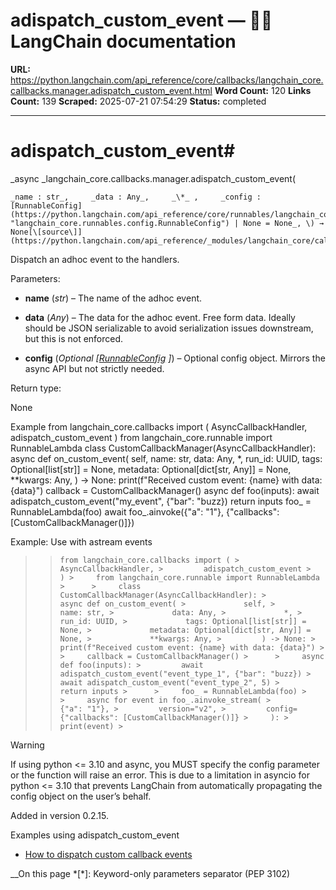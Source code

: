 # adispatch_custom_event — 🦜🔗 LangChain  documentation

**URL:** https://python.langchain.com/api_reference/core/callbacks/langchain_core.callbacks.manager.adispatch_custom_event.html
**Word Count:** 120
**Links Count:** 139
**Scraped:** 2025-07-21 07:54:29
**Status:** completed

---

# adispatch\_custom\_event\#

_async _langchain\_core.callbacks.manager.adispatch\_custom\_event\(

    _name : str_,     _data : Any_,     _\*_ ,     _config : [RunnableConfig](https://python.langchain.com/api_reference/core/runnables/langchain_core.runnables.config.RunnableConfig.html#langchain_core.runnables.config.RunnableConfig "langchain_core.runnables.config.RunnableConfig") | None = None_, \) → None[\[source\]](https://python.langchain.com/api_reference/_modules/langchain_core/callbacks/manager.html#adispatch_custom_event)\#     

Dispatch an adhoc event to the handlers.

Parameters:     

  * **name** \(_str_\) – The name of the adhoc event.

  * **data** \(_Any_\) – The data for the adhoc event. Free form data. Ideally should be JSON serializable to avoid serialization issues downstream, but this is not enforced.

  * **config** \(_Optional_ _\[_[_RunnableConfig_](https://python.langchain.com/api_reference/core/runnables/langchain_core.runnables.config.RunnableConfig.html#langchain_core.runnables.config.RunnableConfig "langchain_core.runnables.config.RunnableConfig") _\]_\) – Optional config object. Mirrors the async API but not strictly needed.

Return type:     

None

Example               from langchain_core.callbacks import (         AsyncCallbackHandler,         adispatch_custom_event     )     from langchain_core.runnable import RunnableLambda          class CustomCallbackManager(AsyncCallbackHandler):         async def on_custom_event(             self,             name: str,             data: Any,             *,             run_id: UUID,             tags: Optional[list[str]] = None,             metadata: Optional[dict[str, Any]] = None,             **kwargs: Any,         ) -> None:             print(f"Received custom event: {name} with data: {data}")          callback = CustomCallbackManager()          async def foo(inputs):         await adispatch_custom_event("my_event", {"bar": "buzz})         return inputs          foo_ = RunnableLambda(foo)     await foo_.ainvoke({"a": "1"}, {"callbacks": [CustomCallbackManager()]})     

Example: Use with astream events

>  >     from langchain_core.callbacks import ( >         AsyncCallbackHandler, >         adispatch_custom_event >     ) >     from langchain_core.runnable import RunnableLambda >      >     class CustomCallbackManager(AsyncCallbackHandler): >         async def on_custom_event( >             self, >             name: str, >             data: Any, >             *, >             run_id: UUID, >             tags: Optional[list[str]] = None, >             metadata: Optional[dict[str, Any]] = None, >             **kwargs: Any, >         ) -> None: >             print(f"Received custom event: {name} with data: {data}") >      >     callback = CustomCallbackManager() >      >     async def foo(inputs): >         await adispatch_custom_event("event_type_1", {"bar": "buzz}) >         await adispatch_custom_event("event_type_2", 5) >         return inputs >      >     foo_ = RunnableLambda(foo) >      >     async for event in foo_.ainvoke_stream( >         {"a": "1"}, >         version="v2", >         config={"callbacks": [CustomCallbackManager()]} >     ): >         print(event) >     

Warning

If using python <= 3.10 and async, you MUST specify the config parameter or the function will raise an error. This is due to a limitation in asyncio for python <= 3.10 that prevents LangChain from automatically propagating the config object on the user’s behalf.

Added in version 0.2.15.

Examples using adispatch\_custom\_event

  * [How to dispatch custom callback events](https://python.langchain.com/docs/how_to/callbacks_custom_events/)

__On this page   *[\*]: Keyword-only parameters separator (PEP 3102)